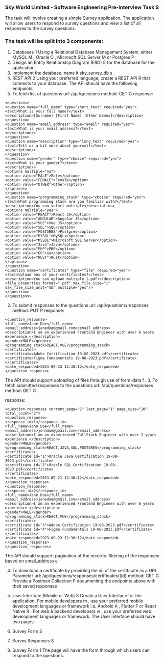 ### Sky World Limited - Software Engineering Pre-Interview Task S

The task will involve creating a simple Survey application. The application will allow users to respond to survey questions and view a list of all responses to the survey
questions.

### The task will be split into 3 components:

1. Databases 1
   Using a Relational Database Management System, either MySQL M , Oracle O , Microsoft SQL Server M or Postgres P :
1. Design an Entity Relationship Diagram (ERD) E for the database for the application.
1. Implement the database, name it sky_survey_db s .
1. REST API 2
   Using your preferred language, create a REST API R that connects to your database.
   The API should have the following endpoints:
1. To fetch list of questions
   url: /api/questions
   method: GET G
   response:

```
<questions>
<question name="full_name" type="short_text" required="yes">
<text>What is your full name?</text>
<description>[Surname] [First Name] [Other Names]</description>
</question>
<question name="email_address" type="email" required="yes">
<text>What is your email address?</text>
<description/>
</question>
<question name="description" type="long_text" required="yes">
<text>Tell us a bit more about yourself</text>
<description/>
</question>
<question name="gender" type="choice" required="yes">
<text>What is your gender?</text>
<description/>
<options multiple="no">
<option value="MALE">Male</option>
<option value="FEMALE">Female</option>
<option value="OTHER">Other</option>
</options>
</question>
<question name="programming_stack" type="choice" required="yes">
<text>What programming stack are you familiar with?</text>
<description>You can select multiple</description>
<options multiple="yes">
<option value="REACT">React JS</option>
<option value="ANGULAR">Angular JS</option>
<option value="VUE">Vue JS</option>
<option value="SQL">SQL</option>
<option value="POSTGRES">Postgres</option>
<option value="MYSQL">MySQL</option>
<option value="MSSQL">Microsoft SQL Server</option>
<option value="Java">Java</option>
<option value="PHP">PHP</option>
<option value="GO">Go</option>
<option value="RUST">Rust</option>
</options>
</question>
<question name="certificates" type="file" required="yes">
<text>Upload any of your certificates?</text>
<description>You can upload multiple (.pdf)</description>
<file_properties format=".pdf" max_file_size="1" max_file_size_unit="mb" multiple="yes"/>
</question>
</questions>

```

2. To submit responses to the questions
url: /api/questions/responses
method: PUT P
response:

```
<question_response>
<full_name>Jane Doe</full_name>
<email_address>janedoe@gmail.com</email_address>
<description>I am an experienced FrontEnd Engineer with over 6 years experience.</description>
<gender>MALE</gender>
<programming_stack>REACT,VUE</programming_stack>
<certificates>
<certificate>Adobe Certification 19-08-2023.pdf</certificate>
<certificate>Figma Fundamentals 19-08-2023.pdf</certificate>
</certificates>
<date_responded>2023-09-23 12:30:12</date_responded>
</question_response>

```

The API should support uploading of files through use of form-data f .
3. To fetch submitted responses to the questions
url: /api/questions/responses
method: GET G

response:

```
<question_responses current_page="1" last_page="1" page_size="10" total_count="2">
<question_response>
<response_id>1</response_id>
<full_name>John Doe</full_name>
<email_address>johndoe@gmail.com</email_address>
<description>I am an experienced FullStack Engineer with over 2 years experience.</description>
<gender>MALE</gender>
<programming_stack>REACT,JAVA,SQL,POSTGRES</programming_stack>
<certificates>
<certificate id="1">Oracle Java Certification 19-08-2023.pdf</certificate>
<certificate id="2">Oracle SQL Certification 19-08-2023.pdf</certificate>
</certificates>
<date_responded>2023-09-21 12:30:12</date_responded>
</question_response>
<question_response>
<response_id>2</response_id>
<full_name>Jane Doe</full_name>
<email_address>janedoe@gmail.com</email_address>
<description>I am an experienced FrontEnd Engineer with over 6 years experience.</description>
<gender>MALE</gender>
<programming_stack>REACT,VUE</programming_stack>
<certificates>
<certificate id="3">Adobe Certification 19-08-2023.pdf</certificate>
<certificate id="4">Figma Fundamentals 19-08-2023.pdf</certificate>
</certificates>
<date_responded>2023-09-23 12:30:12</date_responded>
</question_response>
</question_responses>

```
The API should support:
pagination of the records.
filtering of the responses based on email_address e

4. To download a certificate by providing the idi of the certificate as a URL Parameter
url: /api/questions/responses/certificates/{id}
method: GET G
Provide a Postman Collection P documenting the endpoints above with their saved responses

3. User Interface (Mobile or Web) 3
Create a User Interface for the application.
For mobile developers m , use your preferred mobile development languages or framework i.e. Android A , Flutter F or React Native R .
For web & backend developers w , use your preferred web development languages or framework.
The User Interface should have two pages:
1. Survey Form S
2. Survey Responses S
1. Survey Form 1
The page will have the form through which users can respond to the questions.
